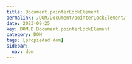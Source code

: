 ```yaml
---
title: Document.pointerLockElement
permalink: /DOM/Document/pointerLockElement/
date: 2023-09-25
key: DOM.D.Document.pointerLockElement
category: DOM
tags: [propiedad dom]
sidebar:
  nav: dom
---
```

